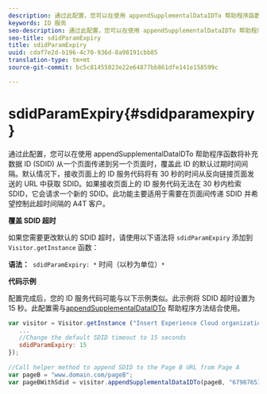 ```yaml
---
description: 通过此配置，您可以在使用 appendSupplementalDataIDTo 帮助程序函数将补充数据 ID (SDID) 从一个页面传递到另一个页面时，覆盖此 ID 的默认过期时间间隔。默认情况下，接收页面上的 ID 服务代码将有 30 秒的时间从反向链接页面发送的 URL 中获取 SDID。如果接收页面上的 ID 服务代码无法在 30 秒内检索 SDID，它会请求一个新的 SDID。此功能主要适用于需要在页面间传递 SDID 并希望控制此超时间隔的 A4T 客户。
keywords: ID 服务
seo-description: 通过此配置，您可以在使用 appendSupplementalDataIDTo 帮助程序函数将补充数据 ID (SDID) 从一个页面传递到另一个页面时，覆盖此 ID 的默认过期时间间隔。默认情况下，接收页面上的 ID 服务代码将有 30 秒的时间从反向链接页面发送的 URL 中获取 SDID。如果接收页面上的 ID 服务代码无法在 30 秒内检索 SDID，它会请求一个新的 SDID。此功能主要适用于需要在页面间传递 SDID 并希望控制此超时间隔的 A4T 客户。
seo-title: sdidParamExpiry
title: sdidParamExpiry
uuid: cdaf7e2d-b196-4c70-936d-8a98191cbb85
translation-type: tm+mt
source-git-commit: bc5c81455023e22e64877bb861dfe141e158599c

---
```



# sdidParamExpiry{#sdidparamexpiry}

通过此配置，您可以在使用 appendSupplementalDataIDTo 帮助程序函数将补充数据 ID (SDID) 从一个页面传递到另一个页面时，覆盖此 ID 的默认过期时间间隔。默认情况下，接收页面上的 ID 服务代码将有 30 秒的时间从反向链接页面发送的 URL 中获取 SDID。如果接收页面上的 ID 服务代码无法在 30 秒内检索 SDID，它会请求一个新的 SDID。此功能主要适用于需要在页面间传递 SDID 并希望控制此超时间隔的 A4T 客户。

**覆盖 SDID 超时**

如果您需要更改默认的 SDID 超时，请使用以下语法将 `sdidParamExpiry` 添加到 `Visitor.getInstance` 函数：

**语法：**` sdidParamExpiry: *` 时间（以秒为单位）`*`

**代码示例**

配置完成后，您的 ID 服务代码可能与以下示例类似。此示例将 SDID 超时设置为 15 秒。此配置需与[appendSupplementalDataIDTo](../../library/get-set/appendsupplementaldataidto.md#reference-65d09de6fde0418f8c62fa79304a755d) 帮助程序方法结合使用。

```js
var visitor = Visitor.getInstance ("Insert Experience Cloud organization ID here",{ 
   ... 
   //Change the default SDID timeout to 15 seconds 
   sdidParamExpiry: 15 
}); 
 
//Call helper method to append SDID to the Page B URL from Page A 
var pageB = "www.domain.com/pageB"; 
var pageBWithSdid = visitor.appendSupplementalDataIDTo(pageB, "67987653465787219"); 
```

